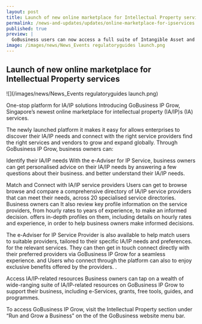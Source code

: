 ```yaml
---
layout: post
title: Launch of new online marketplace for Intellectual Property services
permalink: /news-and-updates/updates/online-marketplace-for-ipservices
published: true
preview: |
  GoBusiness users can now access a full suite of Intangible Asset and Intellectual Property (IA/IP)IA/IP services and resources, all in one place.
image: /images/news/News_Events regulatoryguides launch.png
---
```


## Launch of new online marketplace for Intellectual Property services

![](/images/news/News_Events regulatoryguides launch.png)

One-stop platform for IA/IP solutions
Introducing GoBusiness IP Grow, Singapore’s newest online marketplace for intellectual property (IA/IP)s (IA) services.

The newly launched platform it makes it easy for allows enterprises to discover their IA/IP needs and connect with the right service providers find the right services and vendors to grow and expand globally. Through GoBusiness IP Grow, business owners can:

Identify their IA/IP needs
With the e-Adviser for IP Service, business owners can get personalised advice on their IA/IP needs by answering a few questions about their business. and better understand their IA/IP needs. 

Match and Connect with IA/IP service providers
Users can  get to browse  browse and compare a comprehensive directory of IA/IP service providers that can meet their needs, across 20 specialised service directories. Business owners can It also review key profile information on the service providers, from hourly rates to years of experience, to make an informed decision. offers in-depth profiles on them, including details on hourly rates and experience, in order to help business owners make informed decisions. 


The e-Adviser for IP Service Provider is also available to help match users to suitable providers, tailored to their specific IA/IP needs and preferences.  for the relevant services. They can then get in touch connect directly with their preferred providers via GoBusiness IP Grow for a seamless experience. and Users who connect through the platform can also to enjoy exclusive benefits offered by the providers. .

Access IA/IP-related resources
Business owners can tap on a wealth of wide-ranging suite of IA/IP-related resources on GoBusiness IP Grow to support their business, including e-Services, grants, free tools, guides, and programmes.

To access GoBusiness IP Grow, visit the Intellectual Property section under “Run and Grow a Business” on the of the GoBusiness website menu bar.
